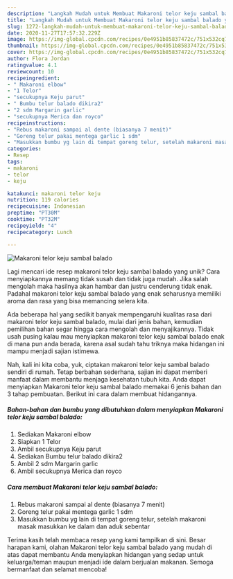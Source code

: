 ```yaml
---
description: "Langkah Mudah untuk Membuat Makaroni telor keju sambal balado yang Sempurna"
title: "Langkah Mudah untuk Membuat Makaroni telor keju sambal balado yang Sempurna"
slug: 1272-langkah-mudah-untuk-membuat-makaroni-telor-keju-sambal-balado-yang-sempurna
date: 2020-11-27T17:57:32.229Z
image: https://img-global.cpcdn.com/recipes/0e4951b85837472c/751x532cq70/makaroni-telor-keju-sambal-balado-foto-resep-utama.jpg
thumbnail: https://img-global.cpcdn.com/recipes/0e4951b85837472c/751x532cq70/makaroni-telor-keju-sambal-balado-foto-resep-utama.jpg
cover: https://img-global.cpcdn.com/recipes/0e4951b85837472c/751x532cq70/makaroni-telor-keju-sambal-balado-foto-resep-utama.jpg
author: Flora Jordan
ratingvalue: 4.1
reviewcount: 10
recipeingredient:
- " Makaroni elbow"
- "1 Telor"
- "secukupnya Keju parut"
- " Bumbu telur balado dikira2"
- "2 sdm Margarin garlic"
- "secukupnya Merica dan royco"
recipeinstructions:
- "Rebus makaroni sampai al dente (biasanya 7 menit)"
- "Goreng telur pakai mentega garlic 1 sdm"
- "Masukkan bumbu yg lain di tempat goreng telur, setelah makaroni masak masukkan ke dalam dan aduk sebentar"
categories:
- Resep
tags:
- makaroni
- telor
- keju

katakunci: makaroni telor keju 
nutrition: 119 calories
recipecuisine: Indonesian
preptime: "PT30M"
cooktime: "PT32M"
recipeyield: "4"
recipecategory: Lunch

---
```



![Makaroni telor keju sambal balado](https://img-global.cpcdn.com/recipes/0e4951b85837472c/751x532cq70/makaroni-telor-keju-sambal-balado-foto-resep-utama.jpg)

Lagi mencari ide resep makaroni telor keju sambal balado yang unik? Cara menyiapkannya memang tidak susah dan tidak juga mudah. Jika salah mengolah maka hasilnya akan hambar dan justru cenderung tidak enak. Padahal makaroni telor keju sambal balado yang enak seharusnya memiliki aroma dan rasa yang bisa memancing selera kita.



Ada beberapa hal yang sedikit banyak mempengaruhi kualitas rasa dari makaroni telor keju sambal balado, mulai dari jenis bahan, kemudian pemilihan bahan segar hingga cara mengolah dan menyajikannya. Tidak usah pusing kalau mau menyiapkan makaroni telor keju sambal balado enak di mana pun anda berada, karena asal sudah tahu triknya maka hidangan ini mampu menjadi sajian istimewa.


Nah, kali ini kita coba, yuk, ciptakan makaroni telor keju sambal balado sendiri di rumah. Tetap berbahan sederhana, sajian ini dapat memberi manfaat dalam membantu menjaga kesehatan tubuh kita. Anda dapat menyiapkan Makaroni telor keju sambal balado memakai 6 jenis bahan dan 3 tahap pembuatan. Berikut ini cara dalam membuat hidangannya.

<!--inarticleads1-->

##### Bahan-bahan dan bumbu yang dibutuhkan dalam menyiapkan Makaroni telor keju sambal balado:

1. Sediakan  Makaroni elbow
1. Siapkan 1 Telor
1. Ambil secukupnya Keju parut
1. Sediakan  Bumbu telur balado dikira2
1. Ambil 2 sdm Margarin garlic
1. Ambil secukupnya Merica dan royco




<!--inarticleads2-->

##### Cara membuat Makaroni telor keju sambal balado:

1. Rebus makaroni sampai al dente (biasanya 7 menit)
1. Goreng telur pakai mentega garlic 1 sdm
1. Masukkan bumbu yg lain di tempat goreng telur, setelah makaroni masak masukkan ke dalam dan aduk sebentar




Terima kasih telah membaca resep yang kami tampilkan di sini. Besar harapan kami, olahan Makaroni telor keju sambal balado yang mudah di atas dapat membantu Anda menyiapkan hidangan yang sedap untuk keluarga/teman maupun menjadi ide dalam berjualan makanan. Semoga bermanfaat dan selamat mencoba!
